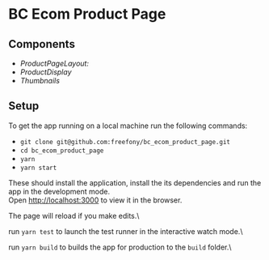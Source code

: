 # BC Ecom Product Page

## Components
- *ProductPageLayout:*  
- *ProductDisplay*
- *Thumbnails*
## Setup

To get the app running on a local machine run the following commands:

- `git clone git@github.com:freefony/bc_ecom_product_page.git`
- `cd bc_ecom_product_page`
- `yarn`
- `yarn start`

These should install the application, install the its dependencies and run the app in the development mode.\
Open [http://localhost:3000](http://localhost:3000) to view it in the browser.

The page will reload if you make edits.\

run  `yarn test` to launch the test runner in the interactive watch mode.\


run `yarn build` to builds the app for production to the `build` folder.\

